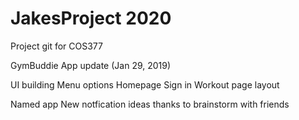 # JakesProject 2020
 Project git for COS377
 
 GymBuddie App update (Jan 29, 2019)
 
 UI building
  Menu options
  Homepage
  Sign in
  Workout page layout

 Named app
 New notfication ideas thanks to brainstorm with friends
